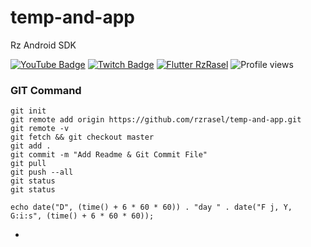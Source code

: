 # temp-and-app
Rz Android SDK

[![YouTube Badge](https://img.shields.io/static/v1?label=YouTube&message=Subscribe&color=red&style=flat-square&logo=youtube&logoColor=red)](https://youtube.com/c/RzRasel?sub_confirmation=1)
[![Twitch Badge](https://img.shields.io/static/v1?label=Twitch&message=Follow&color=violet&style=flat-square&logo=twitch&logoColor=violet)](https://www.twitch.tv/rzrasel)
[![Flutter RzRasel](https://img.shields.io/static/v1?label=Flutter&message=RzRasel&color=blue&style=flat-square)](https://pub.dev/packages/shurjopay_sdk)
![Profile views](https://gpvc.arturio.dev/rzrasel)

### GIT Command
```git_command
git init
git remote add origin https://github.com/rzrasel/temp-and-app.git
git remote -v
git fetch && git checkout master
git add .
git commit -m "Add Readme & Git Commit File"
git pull
git push --all
git status
git status
```

```PHP_DATE_TIME
echo date("D", (time() + 6 * 60 * 60)) . "day " . date("F j, Y, G:i:s", (time() + 6 * 60 * 60));
```








-
